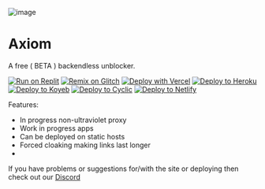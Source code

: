 ![image](https://github.com/infdevv/Axiom/assets/133452064/4c170d9e-0a31-4a8f-bab1-f5a6b6cefd72)
# Axiom

A free ( BETA ) backendless unblocker. 

[![Run on Replit](https://binbashbanana.github.io/deploy-buttons/buttons/remade/replit.svg)](https://replit.com/github/infdevv/axiom)
[![Remix on Glitch](https://binbashbanana.github.io/deploy-buttons/buttons/remade/glitch.svg)](https://glitch.com/edit/#!/import/github/infdevv/axiom)
[![Deploy with Vercel](https://binbashbanana.github.io/deploy-buttons/buttons/remade/vercel.svg)](https://vercel.com/new/clone?repositoryurl=https://github.com/infdevv/axiom)
<a target="_blank" href="https://heroku.com/deploy/?template=https://github.com/interstellarnetwork/interstellar"><img alt="Deploy to Heroku" src="https://binbashbanana.github.io/deploy-buttons/buttons/remade/heroku.svg"></a>
<a target="_blank" href="https://app.koyeb.com/deploy?type=git&repository=github.com/infdevv/axiom"><img alt="Deploy to Koyeb" src="https://binbashbanana.github.io/deploy-buttons/buttons/remade/koyeb.svg"></a>
<a target="_blank" href="https://app.cyclic.sh/api/app/deploy/infdevv/axiom"><img alt="Deploy to Cyclic" src="https://binbashbanana.github.io/deploy-buttons/buttons/remade/cyclic.svg"></a>
[![Deploy to Netlify](https://binbashbanana.github.io/deploy-buttons/buttons/official/netlify.svg)](https://app.netlify.com/start/deploy?repository=https://github.com/infdevv/axiom)

Features:

- In progress non-ultraviolet proxy
- Work in progress apps
- Can be deployed on static hosts
- Forced cloaking making links last longer
- 
If you have problems or suggestions for/with the site or deploying then check out our [Discord](https://discord.gg/Ub6zGw4RAC)
